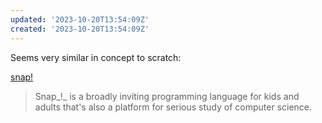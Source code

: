 ```yaml
---
updated: '2023-10-20T13:54:09Z'
created: '2023-10-20T13:54:09Z'
---
```

Seems very similar in concept to scratch:

[snap!](https://snap.berkeley.edu/)

> Snap_!_ is a broadly inviting programming language for kids and adults that's also a platform for serious study of computer science.